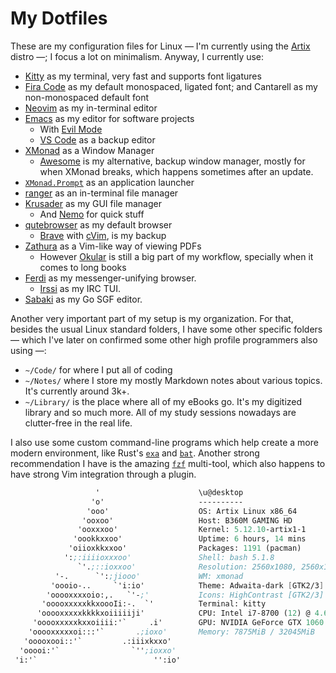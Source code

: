 # My Dotfiles

These are my configuration files for Linux &mdash; I'm currently using the [Artix](https://artixlinux.org/) distro &mdash;; I focus a lot on minimalism. Anyway, I currently use:

- [Kitty](https://sw.kovidgoyal.net/kitty/) as my terminal, very fast and supports font ligatures
- [Fira Code](https://github.com/tonsky/FiraCode) as my default monospaced, ligated font; and Cantarell as my non-monospaced default font
- [Neovim](https://github.com/neovim/neovim) as my in-terminal editor
- [Emacs](https://www.gnu.org/software/emacs/) as my editor for software projects
    - With [Evil Mode](https://github.com/emacs-evil/evil)
    - [VS Code](https://github.com/microsoft/vscode) as a backup editor
- [XMonad](https://xmonad.org/) as a Window Manager
    - [Awesome](https://github.com/awesomeWM/awesome) is my alternative, backup window manager, mostly for when XMonad breaks, which happens sometimes after an update.
- [`XMonad.Prompt`](https://hackage.haskell.org/package/xmonad-contrib-0.16/docs/XMonad-Prompt.html) as an application launcher
- [ranger](https://github.com/ranger/ranger) as an in-terminal file manager
- [Krusader](https://krusader.org/) as my GUI file manager
    - And [Nemo](https://github.com/linuxmint/nemo) for quick stuff
- [qutebrowser](https://github.com/qutebrowser/qutebrowser) as my default browser
    - [Brave](https://brave.com/) with [cVim](https://chrome.google.com/webstore/detail/cvim/ihlenndgcmojhcghmfjfneahoeklbjjh?hl=en), is my backup
- [Zathura](https://pwmt.org/projects/zathura/) as a Vim-like way of viewing PDFs
    - However [Okular](https://okular.kde.org/) is still a big part of my workflow, specially when it comes to long books
- [Ferdi](https://getferdi.com/) as my messenger-unifying browser.
    - [Irssi](https://github.com/irssi/irssi) as my IRC TUI.
- [Sabaki](https://sabaki.yichuanshen.de/) as my Go SGF editor.

Another very important part of my setup is my organization. For that, besides the usual Linux standard folders, I have some other specific folders &mdash; which I've later on confirmed some other high profile programmers also using &mdash;:

- `~/Code/` for where I put all of coding
- `~/Notes/` where I store my mostly Markdown notes about various topics. It's currently around 3k+.
- `~/Library/` is the place where all of my eBooks go. It's my digitized library and so much more. All of my study sessions nowadays are clutter-free in the real life.

I also use some custom command-line programs which help create a more modern environment, like Rust's [`exa`](https://github.com/ogham/exa) and [`bat`](https://github.com/sharkdp/bat). Another strong recommendation I have is the amazing [`fzf`](https://github.com/junegunn/fzf) multi-tool, which also happens to have strong Vim integration through a plugin.

```meta
                   '                      \u@desktop 
                  'o'                     ---------- 
                 'ooo'                    OS: Artix Linux x86_64 
                'ooxoo'                   Host: B360M GAMING HD 
               'ooxxxoo'                  Kernel: 5.12.10-artix1-1 
              'oookkxxoo'                 Uptime: 6 hours, 14 mins 
             'oiioxkkxxoo'                Packages: 1191 (pacman) 
            ':;:iiiioxxxoo'               Shell: bash 5.1.8 
               `'.;::ioxxoo'              Resolution: 2560x1080, 2560x1080 
          '-.      `':;jiooo'             WM: xmonad 
         'oooio-..     `'i:io'            Theme: Adwaita-dark [GTK2/3] 
        'ooooxxxxoio:,.   `'-;'           Icons: HighContrast [GTK2/3] 
       'ooooxxxxxkkxoooIi:-.  `'          Terminal: kitty 
      'ooooxxxxxkkkkxoiiiiiji'            CPU: Intel i7-8700 (12) @ 4.600GHz 
     'ooooxxxxxkxxoiiii:'`     .i'        GPU: NVIDIA GeForce GTX 1060 6GB 
    'ooooxxxxxoi:::'`       .;ioxo'       Memory: 7875MiB / 32045MiB 
   'ooooxooi::'`         .:iiixkxxo'
  'ooooi:'`                `'';ioxxo'                             
 'i:'`                          '':io'                            
```
